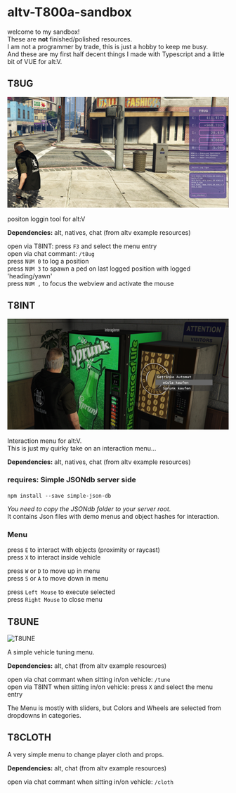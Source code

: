 # altv-T800a-sandbox
welcome to my sandbox! \
These are **not** finished/polished resources. \
I am not a programmer by trade, this is just a hobby to keep me busy. \
And these are my first half decent things I made with Typescript and a little bit of VUE for alt:V.


## T8UG
![T8UG](img/img_t8ug.png?raw=true "pos logging tool")

positon loggin tool for alt:V

**Dependencies:** alt, natives, chat (from altv example resources)

open via T8INT: press ```F3``` and select the menu entry \
open via chat commant: ```/t8ug```\
press ```NUM 0``` to log a position \
press ```NUM 3``` to spawn a ped on last logged position with logged 'heading/yawn' \
press ```NUM ,``` to focus the webview and activate the mouse


## T8INT
![T8INT](img/img_t8int.png?raw=true "interaction menu")

Interaction menu for alt:V. \
This is just my quirky take on an interaction menu...

**Dependencies:** alt, natives, chat (from altv example resources)

### requires: Simple JSONdb server side
```npm install --save simple-json-db```

*You need to copy the JSONdb folder to your server root.* \
It contains Json files with demo menus and object hashes for interaction.

### Menu
press ```E``` to interact with objects (proximity or raycast) \
press ```X``` to interact inside vehicle

press ```W``` or ```D``` to move up in menu \
press ```S``` or ```A``` to move down in menu

press ```Left Mouse``` to execute selected \
press ```Right Mouse``` to close menu


## T8UNE
![T8UNE](img/img_t8une.png?raw=true "vehicle tuning menu")

A simple vehicle tuning menu.

**Dependencies:** alt, chat (from altv example resources)

open via chat commant when sitting in/on vehicle: ```/tune``` \
open via T8INT when sitting in/on vehicle: press ```X``` and select the menu entry

The Menu is mostly with sliders, but Colors and Wheels are selected from dropdowns in categories.

## T8CLOTH
A very simple menu to change player cloth and props.

**Dependencies:** alt, chat (from altv example resources)

open via chat commant when sitting in/on vehicle: ```/cloth```
